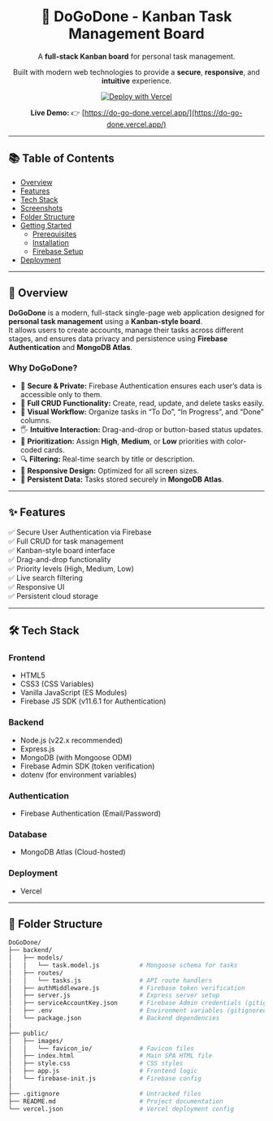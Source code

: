 <div align="center">

# 🧩 DoGoDone - Kanban Task Management Board  

A **full-stack Kanban board** for personal task management.  

Built with modern web technologies to provide a **secure**, **responsive**, and **intuitive** experience.  

<p align="center">
  <a href="https://do-go-done.vercel.app/" target="_blank">
    <img src="https://vercel.com/button" alt="Deploy with Vercel"/>
  </a>
</p>

**Live Demo:** 👉 [https://do-go-done.vercel.app/](https://do-go-done.vercel.app/)

</div>

---

## 📚 Table of Contents

- [Overview](#overview)
- [Features](#features)
- [Tech Stack](#tech-stack)
- [Screenshots](#screenshots)
- [Folder Structure](#folder-structure)
- [Getting Started](#getting-started)
  - [Prerequisites](#prerequisites)
  - [Installation](#installation)
  - [Firebase Setup](#firebase-setup-local)
- [Deployment](#deployment)

---

## 📖 Overview

**DoGoDone** is a modern, full-stack single-page web application designed for **personal task management** using a **Kanban-style board**.  
It allows users to create accounts, manage their tasks across different stages, and ensures data privacy and persistence using **Firebase Authentication** and **MongoDB Atlas**.

### Why DoGoDone?

- 🔐 **Secure & Private:** Firebase Authentication ensures each user’s data is accessible only to them.  
- 🔄 **Full CRUD Functionality:** Create, read, update, and delete tasks easily.  
- 🎨 **Visual Workflow:** Organize tasks in “To Do”, “In Progress”, and “Done” columns.  
- 🖐️ **Intuitive Interaction:** Drag-and-drop or button-based status updates.  
- 🚦 **Prioritization:** Assign **High**, **Medium**, or **Low** priorities with color-coded cards.  
- 🔍 **Filtering:** Real-time search by title or description.  
- 📱 **Responsive Design:** Optimized for all screen sizes.  
- 💾 **Persistent Data:** Tasks stored securely in **MongoDB Atlas**.

---

## ✨ Features

✅ Secure User Authentication via Firebase  
✅ Full CRUD for task management  
✅ Kanban-style board interface  
✅ Drag-and-drop functionality  
✅ Priority levels (High, Medium, Low)  
✅ Live search filtering  
✅ Responsive UI  
✅ Persistent cloud storage  

---

## 🛠️ Tech Stack

### **Frontend**
- HTML5  
- CSS3 (CSS Variables)  
- Vanilla JavaScript (ES Modules)  
- Firebase JS SDK (v11.6.1 for Authentication)

### **Backend**
- Node.js (v22.x recommended)  
- Express.js  
- MongoDB (with Mongoose ODM)  
- Firebase Admin SDK (token verification)  
- dotenv (for environment variables)

### **Authentication**
- Firebase Authentication (Email/Password)

### **Database**
- MongoDB Atlas (Cloud-hosted)

### **Deployment**
- Vercel

---

## 📁 Folder Structure

```bash
DoGoDone/
├── backend/
│   ├── models/
│   │   └── task.model.js           # Mongoose schema for tasks
│   ├── routes/
│   │   └── tasks.js                # API route handlers
│   ├── authMiddleware.js           # Firebase token verification
│   ├── server.js                   # Express server setup
│   ├── serviceAccountKey.json      # Firebase Admin credentials (gitignored)
│   ├── .env                        # Environment variables (gitignored)
│   └── package.json                # Backend dependencies
│
├── public/
│   ├── images/
│   │   └── favicon_io/             # Favicon files
│   ├── index.html                  # Main SPA HTML file
│   ├── style.css                   # CSS styles
│   ├── app.js                      # Frontend logic
│   └── firebase-init.js            # Firebase config
│
├── .gitignore                      # Untracked files
├── README.md                       # Project documentation
└── vercel.json                     # Vercel deployment config
